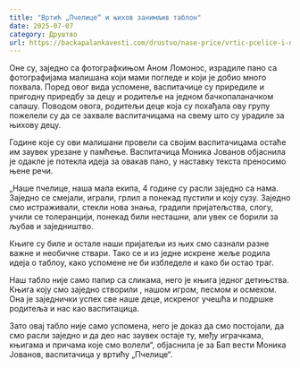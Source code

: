 ```yaml
---
title: "Вртић „Пчелице“ и њихов занимљив таблон"
date: 2025-07-07
category: Друштво
url: https://backapalankavesti.com/drustvo/nase-price/vrtic-pcelice-i-njihov-zanimljiv-tablon/
---
```


Оне су, заједно са фотографкињом Аном Ломонос, израдиле пано са фотографијама малишана који мами погледе и који је добио много похвала. Поред овог вида успомене, васпитачице су приредиле и пригодну приредбу за децу и родитеље на једном бачкопаланачком салашу. Поводом овога, родитељи деце која су похађала ову групу пожелели су да се захвале васпитачицама на свему што су урадиле за њихову децу.

Године које су ови малишани провели са својим васпитачицама остаће им заувек урезане у памћење. Васпитачица Моника Јованов објаснила је одакле је потекла идеја за овакав пано, у наставку текста преносимо њене речи.

„Наше пчелице, наша мала екипа, 4 године су расли заједно са нама. Заједно се смејали, играли, грлил а понекад пустили и коју сузу. Заједно смо истраживали, стекли нова знања, градили пријатељства, слогу, учили се толеранцији, понекад били несташни, али увек се борили за љубав и заједништво.

Књиге су биле и остале наши пријатељи из њих смо сазнали разне важне и необичне ствари. Тако се и из једне искрене жеље родила идеја о таблоу, како успомене не би избледеле и како би остао траг.

Наш табло није само папир са сликама, него је књига једног детињства. Књига коју смо заједно створили , нашом игром, песмом и осмехом. Она је заједнички успех све наше деце, искреног учешћа и подршке родитеља и нас као васпитацица.

Зато овај табло није само успомена, него је доказ да смо постојали, да смо расли заједно и да део нас заувек остаје ту, међу играчкама, књигама и причама које смо волели“, објаснила је за Бап вести Моника Јованов, васпитачица у вртићу „Пчелице“.
